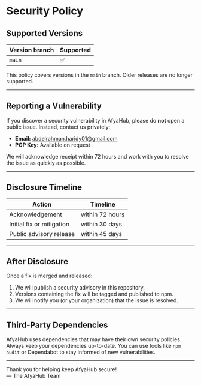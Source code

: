 # Security Policy

## Supported Versions

| Version branch | Supported          |
| -------------- | ------------------ |
| `main`         | :white_check_mark: |

This policy covers versions in the `main` branch. Older releases are no longer supported.

---

## Reporting a Vulnerability

If you discover a security vulnerability in AfyaHub, please do **not** open a public issue. Instead, contact us privately:

- **Email:** abdelrahman.haridy01@gmail.com 
- **PGP Key:** Available on request

We will acknowledge receipt within 72 hours and work with you to resolve the issue as quickly as possible.

---

## Disclosure Timeline

| Action                    | Timeline           |
| ------------------------- | ------------------ |
| Acknowledgement           | within 72 hours    |
| Initial fix or mitigation | within 30 days     |
| Public advisory release   | within 45 days     |

---

## After Disclosure

Once a fix is merged and released:

1. We will publish a security advisory in this repository.
2. Versions containing the fix will be tagged and published to npm.
3. We will notify you (or your organization) that the issue is resolved.

---

## Third-Party Dependencies

AfyaHub uses dependencies that may have their own security policies. Always keep your dependencies up-to-date. You can use tools like `npm audit` or Dependabot to stay informed of new vulnerabilities.

---

Thank you for helping keep AfyaHub secure!  
— The AfyaHub Team
